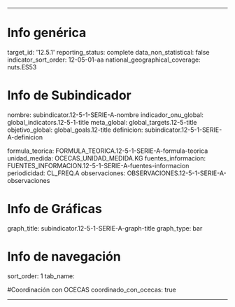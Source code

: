 ---

# Info genérica
target_id: '12.5.1'
reporting_status: complete
data_non_statistical: false
indicator_sort_order: 12-05-01-aa
national_geographical_coverage: nuts.ES53

# Info de Subindicador
nombre: subindicator.12-5-1-SERIE-A-nombre
indicador_onu_global: global_indicators.12-5-1-title
meta_global: global_targets.12-5-title
objetivo_global: global_goals.12-title
definicion: subindicator.12-5-1-SERIE-A-definicion

formula_teorica: FORMULA_TEORICA.12-5-1-SERIE-A-formula-teorica
unidad_medida: OCECAS_UNIDAD_MEDIDA.KG
fuentes_informacion: FUENTES_INFORMACION.12-5-1-SERIE-A-fuentes-informacion
periodicidad: CL_FREQ.A
observaciones: OBSERVACIONES.12-5-1-SERIE-A-observaciones
# Info de Gráficas
graph_title: subindicator.12-5-1-SERIE-A-graph-title
graph_type: bar

# Info de navegación
sort_order: 1
tab_name:

#Coordinación con OCECAS
coordinado_con_ocecas: true

---